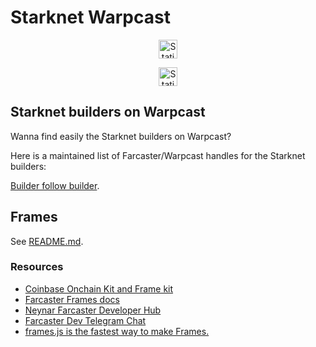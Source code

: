 # Starknet Warpcast

<div align="center">

<a href="https://warpcast.com/~/channel/starknet"><img alt="Static Badge" src="https://img.shields.io/badge/Starknet-blue?style=plastic&label=Warpcast&link=https%3A%2F%2Fwarpcast.com%2F~%2Fchannel%2Fstarknet" height=30></a>

<a href="https://warpcast.com/starkwareltd">
<img alt="Static Badge" src="https://img.shields.io/badge/StarkWare-blue?style=plastic&label=Warpcast&link=https%3A%2F%2Fwarpcast.com%2Fstarkwareltd" height=30></a>

</div>

## Starknet builders on Warpcast

Wanna find easily the Starknet builders on Warpcast?

Here is a maintained list of Farcaster/Warpcast handles for the Starknet builders:

[Builder follow builder](builder_follow_builder.md).

## Frames

See [README.md](frames/README.md).

### Resources

- [Coinbase Onchain Kit and Frame kit](https://github.com/coinbase/onchainkit)
- [Farcaster Frames docs](https://warpcast.notion.site/Farcaster-Frames-4bd47fe97dc74a42a48d3a234636d8c5)
- [Neynar Farcaster Developer Hub](https://docs.neynar.com/)
- [Farcaster Dev Telegram Chat](https://t.me/farcasterdevchat)
- [frames.js is the fastest way to make Frames.](https://framesjs.org/)
